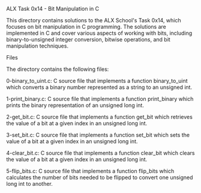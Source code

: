 ALX Task 0x14 - Bit Manipulation in C 

This directory contains solutions to the ALX School's Task 0x14, which focuses on bit manipulation in C programming. The solutions are implemented in C and cover various aspects of working with bits, including binary-to-unsigned integer conversion, bitwise operations, and bit manipulation techniques.

Files  

The directory contains the following files:

0-binary_to_uint.c: C source file that implements a function binary_to_uint which converts a binary number represented as a string to an unsigned int. 

1-print_binary.c: C source file that implements a function print_binary which prints the binary representation of an unsigned long int. 

2-get_bit.c: C source file that implements a function get_bit which retrieves the value of a bit at a given index in an unsigned long int. 

3-set_bit.c: C source file that implements a function set_bit which sets the value of a bit at a given index in an unsigned long int. 

4-clear_bit.c: C source file that implements a function clear_bit which clears the value of a bit at a given index in an unsigned long int. 

5-flip_bits.c: C source file that implements a function flip_bits which calculates the number of bits needed to be flipped to convert one unsigned long int to another.

